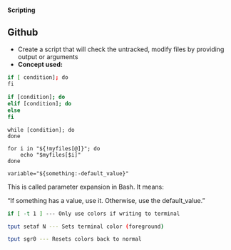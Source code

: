 #### Scripting

## Github
- Create a script that will check the untracked, modify files by providing output or arguments
- **Concept used:**
```bash
if [ condition]; do
fi
```
```bash
if [condition]; do 
elif [condition]; do
else 
fi
```
```
while [condition]; do
done

for i in "${!myfiles[@]}"; do
    echo "$myfiles[$i]"
done
```

```
variable="${something:-default_value}"
```
This is called parameter expansion in Bash.
It means:

“If something has a value, use it.
Otherwise, use the default_value.”

```sh
if [ -t 1 ] --- Only use colors if writing to terminal

tput setaf N --- Sets terminal color (foreground)

tput sgr0 --- Resets colors back to normal
```


